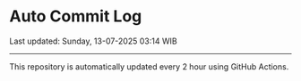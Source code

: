 # Auto Commit Log

Last updated: Sunday, 13-07-2025 03:14 WIB

---

This repository is automatically updated every 2 hour using GitHub Actions.
